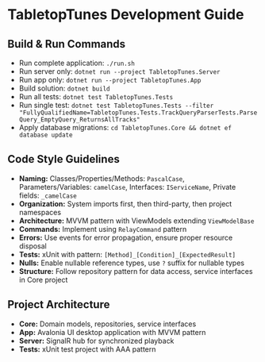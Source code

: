 # TabletopTunes Development Guide

## Build & Run Commands
- Run complete application: `./run.sh`
- Run server only: `dotnet run --project TabletopTunes.Server`
- Run app only: `dotnet run --project TabletopTunes.App`
- Build solution: `dotnet build`
- Run all tests: `dotnet test TabletopTunes.Tests`
- Run single test: `dotnet test TabletopTunes.Tests --filter "FullyQualifiedName=TabletopTunes.Tests.TrackQueryParserTests.ParseQuery_EmptyQuery_ReturnsAllTracks"`
- Apply database migrations: `cd TabletopTunes.Core && dotnet ef database update`

## Code Style Guidelines
- **Naming:** Classes/Properties/Methods: `PascalCase`, Parameters/Variables: `camelCase`, Interfaces: `IServiceName`, Private fields: `_camelCase`
- **Organization:** System imports first, then third-party, then project namespaces
- **Architecture:** MVVM pattern with ViewModels extending `ViewModelBase`
- **Commands:** Implement using `RelayCommand` pattern
- **Errors:** Use events for error propagation, ensure proper resource disposal
- **Tests:** xUnit with pattern: `[Method]_[Condition]_[ExpectedResult]`
- **Nulls:** Enable nullable reference types, use `?` suffix for nullable types
- **Structure:** Follow repository pattern for data access, service interfaces in Core project

## Project Architecture
- **Core:** Domain models, repositories, service interfaces
- **App:** Avalonia UI desktop application with MVVM pattern
- **Server:** SignalR hub for synchronized playback
- **Tests:** xUnit test project with AAA pattern
